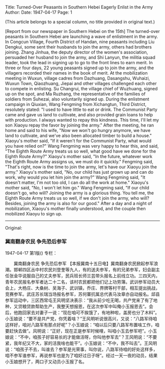 Title: Turned-Over Peasants in Southern Hebei Eagerly Enlist in the Army
Author:
Date: 1947-04-17
Page: 1

(This article belongs to a special column, no title provided in original text.)

[Report from our newspaper in Southern Hebei on the 15th] The turned-over peasants in Southern Hebei are launching a wave of enlistment in the army. In Congcun Village, Fourth District of Handan, nine peasants including Liu Dengkui, some sent their husbands to join the army, others had brothers joining. Zhang Jinhua, the deputy director of the women's association, persuaded her husband to join the army, and Shi Lanyun, the militia squad leader, took the lead in signing up to go to the front lines to earn merit. In three or four days, 22 young peasants signed up to join the army, and the villagers recorded their names in the book of merit. At the mobilization meeting in Wuxun, village cadres from Dazhuang, Dasangshu, Wuhaizi, Wuxun Town, Qiaozhuang, Jiepai and other villages challenged each other to compete in enlisting. Su Changrui, the village chief of Wuzhuang, signed up on the spot, and Ma Ruzhang, the representative of the families of soldiers from Suhezai, also voluntarily signed up. During the enlistment campaign in Qiuxian, Wang Fengming from Xichangtun, Third District, resolutely stated: "I used to have little to eat or drink. The Communist Party came and gave us land to cultivate, and also provided grain loans to help with production. I always wanted to repay this kindness. This time, I'll let my son Xiaoyu repay the favor by joining the army." After the meeting, he ran home and said to his wife, "Now we won't go hungry anymore, we have land to cultivate, and we've also been allocated timber to build a house." Xiaoyu's mother said, "If it weren't for the Communist Party, what would you have relied on?" Wang Fengming was very happy to hear this, and said, "The Eighth Route Army treats us so well, what good have we done for the Eighth Route Army?" Xiaoyu's mother said, "In the future, whatever work the Eighth Route Army assigns us, we must do it quickly." Fengming said, "That's right, now is the time to join the army, let's have our Xiaoyu join the army." Xiaoyu's mother said, "No, our child has just grown up and can do work, why would you let him join the army?" Wang Fengming said, "It doesn't matter, I'm not too old, I can do all the work at home." Xiaoyu's mother said, "No, I won't let him go." Wang Fengming said, "If our child doesn't go, who will? Joining the army is a glorious thing. You tell me, the Eighth Route Army treats us so well, if we don't join the army, who will? Besides, joining the army is also for our good." After a day and a night of mobilization, Xiaoyu's mother finally understood, and the couple then mobilized Xiaoyu to sign up.



<hr /> 

Original: 


### 冀南翻身农民  争先恐后参军

1947-04-17
第1版()
专栏：

　　冀南翻身农民
    争先恐后参军
    【本报冀南十五日电】冀南翻身农民掀起参军浪潮。邯郸四区丛中村农民刘登奎等九人，有的送夫参军，有的兄弟参军，妇会副主任张金华说服自己的丈夫参军，民兵班长师兰芸带头报名上前线立功。三四天内，青年农民报名参军者达二十二名，该村农民都把他们记上功劳簿。武训参军动员大会上，大杨庄、大桑树、吴海子、武训镇，乔庄、界牌等村干部，相互提出挑战，竞赛参军。武庄苏长瑞当场报名参军，苏何寨抗属总代表马汝章亦自动报名。邱县参军运动中，三区西常屯王风明坚决表示：“我从前少吃无喝，共产党来了有了地种，又贷粮贷款帮助生产，我整天想报恩，在这次参军中叫俺小玉报恩去”。会后，他跑回家去对妻子一说：“现在咱可不挨饿了，有地种啦，盖房也分了木料”。小玉娘说：“要不是共产党，你凭着啥？”王风明听说很高兴，又说：“八路军待咱这样好，咱对八路军有那点好呢”？小玉娘说：“咱以后只要八路军布置啥工作，咱要赶快去做”。风明说：“正好，现在正是参军时候哩，叫咱小玉去参军吧”。小玉娘说：“不中，咱孩子好容易长的才能做活呀，你叫他参军去”？王风明说：“不要紧，我年纪又不大，家的活我啥也能干”。小玉娘说：“不中，我不叫去”。王风明说：“咱孩子不去，叫谁去？参军是光荣事，叫你说，八路军待咱的好处这样多，咱不参军谁参军，再说参军也是为了咱好过日子呀”。经过一天一夜的动员，结果小玉娘想开了，两口子又动员小玉报了名。
